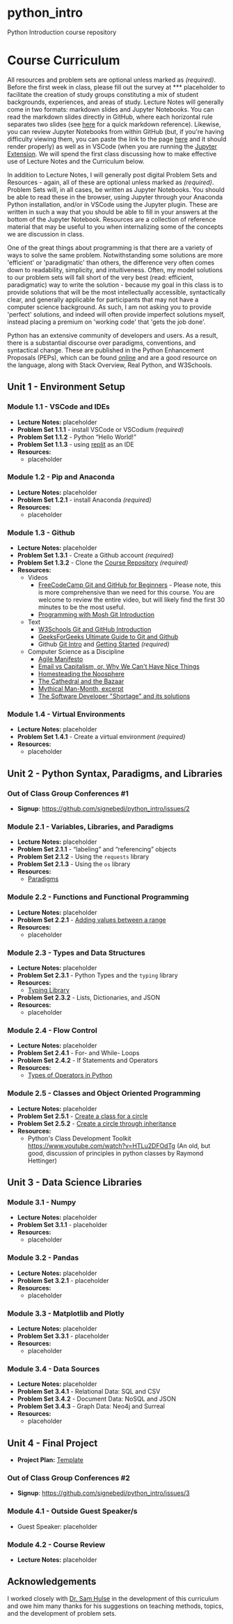 # python_intro
Python Introduction course repository

# Course Curriculum

All resources and problem sets are optional unless marked as *(required)*. Before the first week in class, please fill out the survey at *** placeholder to facilitate the creation of study groups constituting a mix of student backgrounds, experiences, and areas of study. Lecture Notes will generally come in two formats: markdown slides and Jupyter Notebooks. You can read the markdown slides directly in GitHub, where each horizontal rule separates two slides (see [here](https://www.markdownguide.org/cheat-sheet/) for a quick markdown reference). Likewise, you can review Jupyter Notebooks from within GitHub (but, if you're having difficulty viewing them, you can paste the link to the page [here](https://nbviewer.org/) and it should render properly) as well as in VSCode (when you are running the [Jupyter Extension](https://code.visualstudio.com/docs/datascience/jupyter-notebooks). We will spend the first class discussing how to make effective use of Lecture Notes and the Curriculum below.

In addition to Lecture Notes, I will generally post digital Problem Sets and Resources - again, all of these are optional unless marked as *(required)*. Problem Sets will, in all cases, be written as Jupyter Notebooks. You should be able to read these in the browser, using Jupyter through your Anaconda Python installation, and/or in VSCode using the Jupyter plugin. These are written in such a way that you should be able to fill in your answers at the bottom of the Jupyter Notebook. Resources are a collection of reference material that may be useful to you when internalizing some of the concepts we are discussion in class. 

One of the great things about programming is that there are a variety of ways to solve the same problem. Notwithstanding some solutions are more 'efficient' or 'paradigmatic' than others, the difference very often comes down to readability, simplicity, and intuitiveness. Often, my model solutions to our problem sets will fall short of the very best (read: efficient, paradigmatic) way to write the solution - because my goal in this class is to provide solutions that will be the most intellectually accessible, syntactically clear, and generally applicable for participants that may not have a computer science background. As such, I am not asking you to provide 'perfect' solutions, and indeed will often provide imperfect solutions myself, instead placing a premium on 'working code' that 'gets the job done'.

Python has an extensive community of developers and users. As a result, there is a substantial discourse over paradigms, conventions, and syntactical change. These are published in the Python Enhancement Proposals (PEPs), which can be found [online](https://peps.python.org/#) and are a good resource on the language, along with Stack Overview, Real Python, and W3Schools.

## Unit 1 - Environment Setup

### Module 1.1 - VSCode and IDEs
- **Lecture Notes:** placeholder
- **Problem Set 1.1.1** - install VSCode or VSCodium *(required)*
- **Problem Set 1.1.2** - Python “Hello World!”
- **Problem Set 1.1.3** - using [replit](https://replit.com) as an IDE
- **Resources:**
  - placeholder

### Module 1.2 - Pip and Anaconda
- **Lecture Notes:** placeholder
- **Problem Set 1.2.1** - install Anaconda *(required)*
- **Resources:**
  - placeholder

### Module 1.3 - Github
- **Lecture Notes:** placeholder
- **Problem Set 1.3.1** - Create a Github account *(required)*
- **Problem Set 1.3.2** - Clone the [Course Repository](https://github.com/signebedi/python_intro) *(required)*
- **Resources:**
  - Videos
    - [FreeCodeCamp Git and GitHub for Beginners](https://www.youtube.com/watch?v=RGOj5yH7evk) - Please note, this is more comprehensive than we need for this course. You are welcome to review the entire video, but will likely find the first 30 minutes to be the most useful.
    - [Programming with Mosh Git Introduction](https://www.youtube.com/watch?v=8JJ101D3knE)
  - Text
    - [W3Schools Git and GitHub Introduction](https://www.w3schools.com/git/git_intro.asp?remote=github)
    - [GeeksForGeeks Ultimate Guide to Git and Github](https://www.geeksforgeeks.org/ultimate-guide-git-github/)
    - Github [Git Intro](https://docs.github.com/en/get-started/using-git/about-git) and [Getting Started](https://docs.github.com/en/get-started/quickstart/hello-world) *(required)*
  - Computer Science as a Discipline
    - [Agile Manifesto](https://agilemanifesto.org/principles.html)
    - [Email vs Capitalism, or, Why We Can't Have Nice Things](https://www.youtube.com/watch?v=mrGfahzt-4Q)
    - [Homesteading the Noosphere](https://archive.org/details/The_Cathedral_and_the_Bazaar_)
    - [The Cathedral and the Bazaar](https://archive.org/details/homesteading-the-noosphere)
    - [Mythical Man-Month, excerpt](https://archive.org/details/MythicalManMonth)
    - [The Software Developer "Shortage" and its solutions](https://youtu.be/KNTWhNctGZ4?si=ODC3-vSbqUGouix5)

### Module 1.4 - Virtual Environments
- **Lecture Notes:** placeholder
- **Problem Set 1.4.1** - Create a virtual environment *(required)*
- **Resources:**
  - placeholder

## Unit 2 - Python Syntax, Paradigms, and Libraries

### Out of Class Group Conferences #1
- **Signup**: https://github.com/signebedi/python_intro/issues/2

### Module 2.1 - Variables, Libraries, and Paradigms
- **Lecture Notes:** placeholder
- **Problem Set 2.1.1** - “labeling” and “referencing” objects
- **Problem Set 2.1.2** - Using the `requests` library
- **Problem Set 2.1.3** - Using the `os` library
- **Resources:**
  - [Paradigms](https://www.geeksforgeeks.org/programming-paradigms-in-python/)

### Module 2.2 - Functions and Functional Programming
- **Lecture Notes:** placeholder
- **Problem Set 2.2.1** - [Adding values between a range](2-2/2-2-1.ipynb)
- **Resources:**
  - placeholder

### Module 2.3 - Types and Data Structures
- **Lecture Notes:** placeholder
- **Problem Set 2.3.1** - Python Types and the `typing` library
- **Resources:**
  - [Typing Library](https://docs.python.org/3/library/typing.html)
- **Problem Set 2.3.2** - Lists, Dictionaries, and JSON
- **Resources:**
  - placeholder

### Module 2.4 - Flow Control
- **Lecture Notes:** placeholder
- **Problem Set 2.4.1** - For- and While- Loops
- **Problem Set 2.4.2** - If Statements and Operators
- **Resources:**
  - [Types of Operators in Python](https://www.w3schools.com/python/python_operators.asp)

### Module 2.5 - Classes and Object Oriented Programming
- **Lecture Notes:** placeholder
- **Problem Set 2.5.1** - [Create a class for a circle](2-5/2-5-1.ipynb)
- **Problem Set 2.5.2** - [Create a circle through inheritance](2-5/2-5-2.ipynb)
- **Resources:**
  - Python's Class Development Toolkit https://www.youtube.com/watch?v=HTLu2DFOdTg (An old, but good, discussion of principles in python classes by Raymond Hettinger)


## Unit 3 - Data Science Libraries

### Module 3.1 - Numpy
- **Lecture Notes:** placeholder
- **Problem Set 3.1.1** - placeholder
- **Resources:**
  - placeholder

### Module 3.2 - Pandas
- **Lecture Notes:** placeholder
- **Problem Set 3.2.1** - placeholder
- **Resources:**
  - placeholder

### Module 3.3 - Matplotlib and Plotly
- **Lecture Notes:** placeholder
- **Problem Set 3.3.1** - placeholder
- **Resources:**
  - placeholder

### Module 3.4 - Data Sources
- **Lecture Notes:** placeholder
- **Problem Set 3.4.1** - Relational Data: SQL and CSV
- **Problem Set 3.4.2** - Document Data: NoSQL and JSON
- **Problem Set 3.4.3** - Graph Data: Neo4j and Surreal
- **Resources:**
  - placeholder

## Unit 4 - Final Project
- **Project Plan:** [Template](final_project_plan.ipynb)

### Out of Class Group Conferences #2
- **Signup**: https://github.com/signebedi/python_intro/issues/3

### Module 4.1 - Outside Guest Speaker/s
- Guest Speaker: placeholder

### Module 4.2 - Course Review
- **Lecture Notes:** placeholder


## Acknowledgements
I worked closely with [Dr. Sam Hulse](https://svhulse.github.io/) in the development of this curriculum and owe him many thanks for his suggestions on teaching methods, topics, and the development of problem sets.